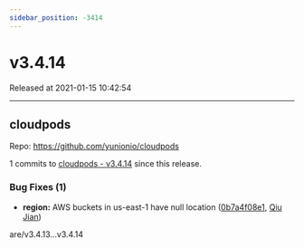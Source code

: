 ```yaml
---
sidebar_position: -3414
---
```


# v3.4.14

Released at 2021-01-15 10:42:54

-----

## cloudpods

Repo: https://github.com/yunionio/cloudpods

1 commits to [cloudpods - v3.4.14](https://github.com/yunionio/cloudpods/compare/v3.4.13...v3.4.14) since this release.

### Bug Fixes (1)
- **region:** AWS buckets in us-east-1 have null location ([0b7a4f08e1](https://github.com/yunionio/cloudpods/commit/0b7a4f08e19514c3b3b61a8f65b7051cf6c9695e), [Qiu Jian](mailto:qiujian@yunionyun.com))

are/v3.4.13...v3.4.14

